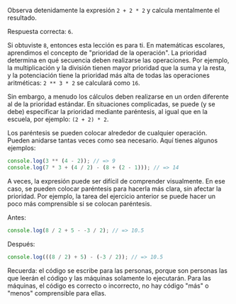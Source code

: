 Observa detenidamente la expresión `2 + 2 * 2` y calcula mentalmente el resultado.

Respuesta correcta: `6`.

Si obtuviste `8`, entonces esta lección es para ti. En matemáticas escolares, aprendimos el concepto de "prioridad de la operación". La prioridad determina en qué secuencia deben realizarse las operaciones. Por ejemplo, la multiplicación y la división tienen mayor prioridad que la suma y la resta, y la potenciación tiene la prioridad más alta de todas las operaciones aritméticas: `2 ** 3 * 2` se calculará como `16`.

Sin embargo, a menudo los cálculos deben realizarse en un orden diferente al de la prioridad estándar. En situaciones complicadas, se puede (y se debe) especificar la prioridad mediante paréntesis, al igual que en la escuela, por ejemplo: `(2 + 2) * 2`.

Los paréntesis se pueden colocar alrededor de cualquier operación. Pueden anidarse tantas veces como sea necesario. Aquí tienes algunos ejemplos:

```javascript
console.log(3 ** (4 - 2)); // => 9
console.log(7 * 3 + (4 / 2) - (8 + (2 - 1))); // => 14
```

A veces, la expresión puede ser difícil de comprender visualmente. En ese caso, se pueden colocar paréntesis para hacerla más clara, sin afectar la prioridad. Por ejemplo, la tarea del ejercicio anterior se puede hacer un poco más comprensible si se colocan paréntesis.

Antes:

```javascript
console.log(8 / 2 + 5 - -3 / 2); // => 10.5
```

Después:

```javascript
console.log(((8 / 2) + 5) - (-3 / 2)); // => 10.5
```

Recuerda: el código se escribe para las personas, porque son personas las que leerán el código y las máquinas solamente lo ejecutarán. Para las máquinas, el código es correcto o incorrecto, no hay código "más" o "menos" comprensible para ellas.
